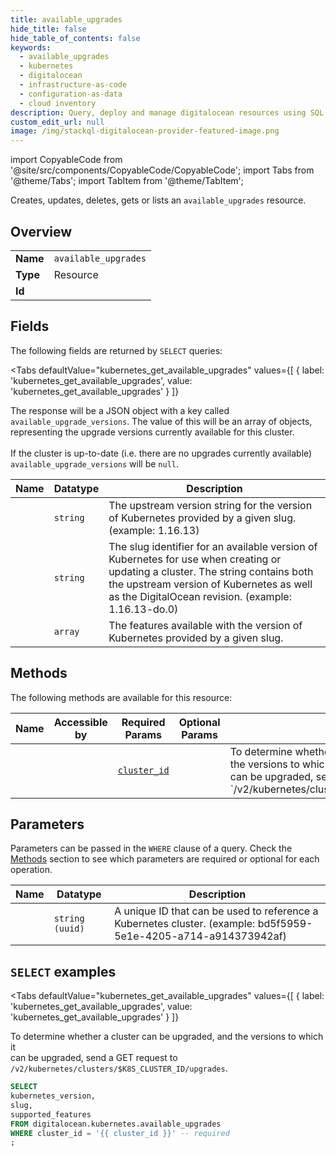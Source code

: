 ```yaml
--- 
title: available_upgrades
hide_title: false
hide_table_of_contents: false
keywords:
  - available_upgrades
  - kubernetes
  - digitalocean
  - infrastructure-as-code
  - configuration-as-data
  - cloud inventory
description: Query, deploy and manage digitalocean resources using SQL
custom_edit_url: null
image: /img/stackql-digitalocean-provider-featured-image.png
---
```


import CopyableCode from '@site/src/components/CopyableCode/CopyableCode';
import Tabs from '@theme/Tabs';
import TabItem from '@theme/TabItem';

Creates, updates, deletes, gets or lists an <code>available_upgrades</code> resource.

## Overview
<table><tbody>
<tr><td><b>Name</b></td><td><code>available_upgrades</code></td></tr>
<tr><td><b>Type</b></td><td>Resource</td></tr>
<tr><td><b>Id</b></td><td><CopyableCode code="digitalocean.kubernetes.available_upgrades" /></td></tr>
</tbody></table>

## Fields

The following fields are returned by `SELECT` queries:

<Tabs
    defaultValue="kubernetes_get_available_upgrades"
    values={[
        { label: 'kubernetes_get_available_upgrades', value: 'kubernetes_get_available_upgrades' }
    ]}
>
<TabItem value="kubernetes_get_available_upgrades">

The response will be a JSON object with a key called<br />`available_upgrade_versions`. The value of this will be an array of objects,<br />representing the upgrade versions currently available for this cluster.<br /><br />If the cluster is up-to-date (i.e. there are no upgrades currently available)<br />`available_upgrade_versions` will be `null`.<br />

<table>
<thead>
    <tr>
    <th>Name</th>
    <th>Datatype</th>
    <th>Description</th>
    </tr>
</thead>
<tbody>
<tr>
    <td><CopyableCode code="kubernetes_version" /></td>
    <td><code>string</code></td>
    <td>The upstream version string for the version of Kubernetes provided by a given slug. (example: 1.16.13)</td>
</tr>
<tr>
    <td><CopyableCode code="slug" /></td>
    <td><code>string</code></td>
    <td>The slug identifier for an available version of Kubernetes for use when creating or updating a cluster. The string contains both the upstream version of Kubernetes as well as the DigitalOcean revision. (example: 1.16.13-do.0)</td>
</tr>
<tr>
    <td><CopyableCode code="supported_features" /></td>
    <td><code>array</code></td>
    <td>The features available with the version of Kubernetes provided by a given slug.</td>
</tr>
</tbody>
</table>
</TabItem>
</Tabs>

## Methods

The following methods are available for this resource:

<table>
<thead>
    <tr>
    <th>Name</th>
    <th>Accessible by</th>
    <th>Required Params</th>
    <th>Optional Params</th>
    <th>Description</th>
    </tr>
</thead>
<tbody>
<tr>
    <td><a href="#kubernetes_get_available_upgrades"><CopyableCode code="kubernetes_get_available_upgrades" /></a></td>
    <td><CopyableCode code="select" /></td>
    <td><a href="#parameter-cluster_id"><code>cluster_id</code></a></td>
    <td></td>
    <td>To determine whether a cluster can be upgraded, and the versions to which it<br />can be upgraded, send a GET request to<br />`/v2/kubernetes/clusters/$K8S_CLUSTER_ID/upgrades`.<br /></td>
</tr>
</tbody>
</table>

## Parameters

Parameters can be passed in the `WHERE` clause of a query. Check the [Methods](#methods) section to see which parameters are required or optional for each operation.

<table>
<thead>
    <tr>
    <th>Name</th>
    <th>Datatype</th>
    <th>Description</th>
    </tr>
</thead>
<tbody>
<tr id="parameter-cluster_id">
    <td><CopyableCode code="cluster_id" /></td>
    <td><code>string (uuid)</code></td>
    <td>A unique ID that can be used to reference a Kubernetes cluster. (example: bd5f5959-5e1e-4205-a714-a914373942af)</td>
</tr>
</tbody>
</table>

## `SELECT` examples

<Tabs
    defaultValue="kubernetes_get_available_upgrades"
    values={[
        { label: 'kubernetes_get_available_upgrades', value: 'kubernetes_get_available_upgrades' }
    ]}
>
<TabItem value="kubernetes_get_available_upgrades">

To determine whether a cluster can be upgraded, and the versions to which it<br />can be upgraded, send a GET request to<br />`/v2/kubernetes/clusters/$K8S_CLUSTER_ID/upgrades`.<br />

```sql
SELECT
kubernetes_version,
slug,
supported_features
FROM digitalocean.kubernetes.available_upgrades
WHERE cluster_id = '{{ cluster_id }}' -- required
;
```
</TabItem>
</Tabs>
